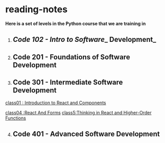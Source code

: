 # reading-notes

**Here is a set of levels in the Python course that we are training in**

1. ## _Code 102 - Intro to Software__ Development_
2. ## Code 201 - Foundations of Software Development
3. ## **Code 301 - Intermediate Software Development**
[class01 : Introduction to React and Components](/class1.md)

[class04 :React And Forms](/class3.md)
[class5:Thinking in React and Higher-Order Functions](/class5.md)


4. ## Code 401 - Advanced Software Development
